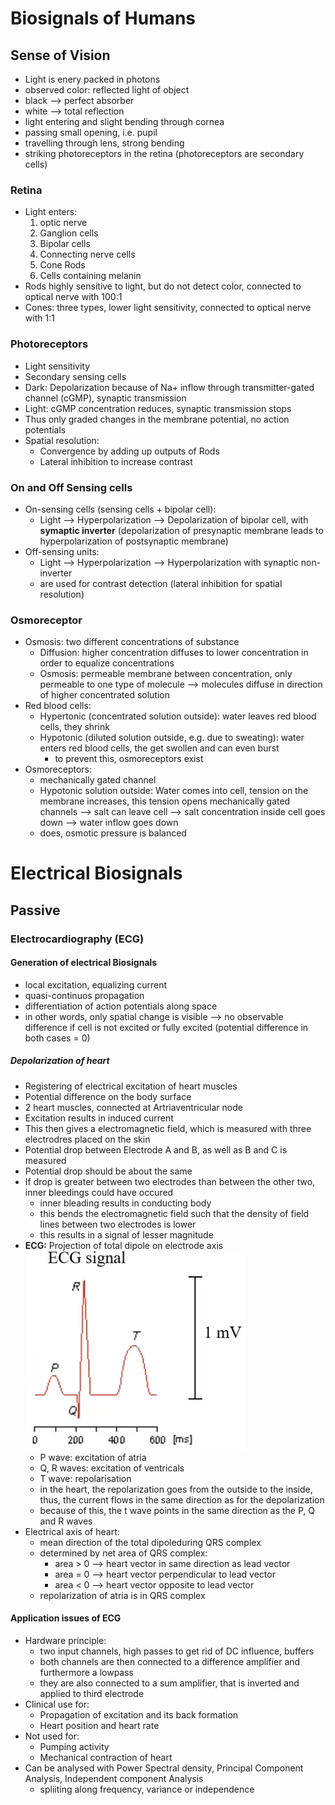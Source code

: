 # Biosignals of Humans
## Sense of Vision
* Light is enery packed in photons
* observed color: reflected light of object
* black --> perfect absorber
* white --> total reflection
* light entering and slight bending through cornea
* passing small opening, i.e. pupil
* travelling through lens, strong bending 
* striking photoreceptors in the retina (photoreceptors are secondary cells)
### Retina
* Light enters:
	1. optic nerve
	2. Ganglion cells 
	3. Bipolar cells 
	4. Connecting nerve cells 
	5. Cone Rods
	6. Cells containing melanin
* Rods highly sensitive to light, but do not detect color, connected to optical nerve with 100:1
* Cones: three types, lower light sensitivity, connected to optical nerve with 1:1
### Photoreceptors
* Light sensitivity
* Secondary sensing cells
* Dark: Depolarization because of Na+ inflow through transmitter-gated channel (cGMP), synaptic transmission
* Light: cGMP concentration reduces, synaptic transmission stops
* Thus only graded changes in the membrane potential, no action potentials
* Spatial resolution:
	* Convergence by adding up outputs of Rods
	* Lateral inhibition to increase contrast
### On and Off Sensing cells 
* On-sensing cells (sensing cells + bipolar cell):
	* Light --> Hyperpolarization --> Depolarization of bipolar cell, with **symaptic inverter** (depolarization of presynaptic membrane leads to hyperpolarization of postsynaptic membrane)
* Off-sensing units:
	* Light --> Hyperpolarization --> Hyperpolarization with synaptic non-inverter
	* are used for contrast detection (lateral inhibition for spatial resolution)
### Osmoreceptor
* Osmosis: two different concentrations of substance
	* Diffusion: higher concentration diffuses to lower concentration in order to equalize concentrations
	* Osmosis: permeable membrane between concentration, only permeable to one type of molecule --> molecules diffuse in direction of higher concentrated solution
* Red blood cells:
	* Hypertonic (concentrated solution outside): water leaves red blood cells, they shrink
	* Hypotonic (diluted solution outside, e.g. due to sweating): water enters red blood cells, the get swollen and can even burst
		* to prevent this, osmoreceptors exist
* Osmoreceptors:
	* mechanically gated channel
	* Hypotonic solution outside: Water comes into cell, tension on the membrane increases, this tension opens mechanically gated channels --> salt can leave cell --> salt concentration inside cell goes down --> water inflow goes down
	* does, osmotic pressure is balanced
# Electrical Biosignals
## Passive
### Electrocardiography (ECG)
#### Generation of electrical Biosignals
* local excitation, equalizing current
* quasi-continuos propagation
* differentiation of action potentials along space
* in other words, only spatial change is visible --> no observable difference if cell is not excited or fully excited (potential difference in both cases = 0)
##### Depolarization of heart
* Registering of electrical excitation of heart muscles
* Potential difference on the body surface
* 2 heart muscles, connected at Artriaventricular node
* Excitation results in induced current
* This then gives a electromagnetic field, which is measured with three electrodres placed on the skin
* Potential drop between Electrode A and B, as well as B and C is measured
* Potential drop should be about the same
* If drop is greater between two electrodes than between the other two, inner bleedings could have occured
	* inner bleading results in conducting body
	* this bends the electromagnetic field such that the density of field lines between two electrodes is lower
	* this results in a signal of lesser magnitude
* **ECG:** Projection of total dipole on electrode axis
	![ECG graph](ECG.png)
	* P wave: excitation of atria
	* Q, R waves: excitation of ventricals
	* T wave: repolarisation
	* in the heart, the repolarization goes from the outside to the inside, thus, the current flows in the same direction as for the depolarization
	* because of this, the t wave points in the same direction as the P, Q and R waves
* Electrical axis of heart:
	* mean direction of the total dipoleduring QRS complex
	* determined by net area of QRS complex:
		* area > 0 --> heart vector in same direction as lead vector
		* area = 0 --> heart vector perpendicular to lead vector
		* area < 0 --> heart vector opposite to lead vector
	* repolarization of atria is in QRS complex 
#### Application issues of ECG
* Hardware principle:
	* two input channels, high passes to get rid of DC influence, buffers
	* both channels are then connected to a difference amplifier and furthermore a lowpass
	* they are also connected to a sum amplifier, that is inverted and applied to third electrode 
* Clinical use for:
	* Propagation of excitation and its back formation
	* Heart position and heart rate
* Not used for:
	* Pumping activity
	* Mechanical contraction of heart 
* Can be analysed with Power Spectral density, Principal Component Analysis, Independent component Analysis
	* spliiting along frequency, variance or independence
